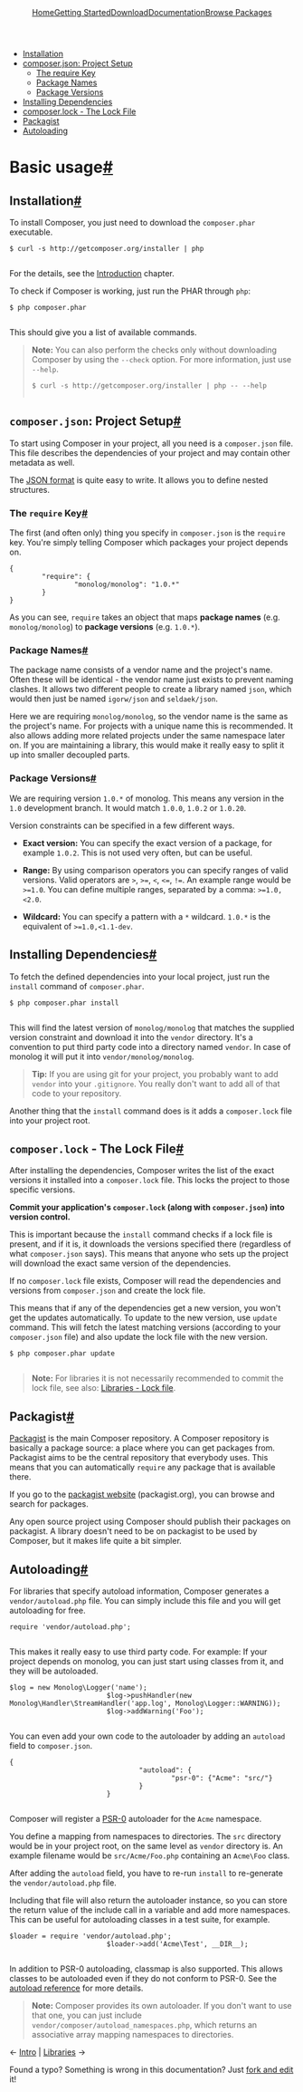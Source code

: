 <!DOCTYPE html>
<html class="no-js" lang="zh">
		<head>
			<meta charset="utf-8">
			<meta http-equiv="X-UA-Compatible" content="IE=edge,chrome=1">
			<title>Composer</title>
			<meta name="description" content="Dependency Management for PHP">
			<meta name="viewport" content="width=device-width,initial-scale=1">
			<link rel="stylesheet" href="css/style.css">
			<script src="js/libs/modernizr-2.0.6.min.js"></script>
		</head>
		<body>
				<div id="container">
						<header>
							<a href="/">Home</a><a class="" href="/doc/00-intro.md">Getting Started</a><a class="" href="/download/">Download</a><a class="active" href="/doc/">Documentation</a><a class="last" href="http://packagist.org/">Browse Packages</a>                           
						</header>
						<div id="main" role="main">
							<ul class="toc">
								<li>
									<a href="#installation">Installation</a> 
								</li>
								<li>
									<a href="#composer-json-project-setup">composer.json: Project Setup</a> 
									<ul>
										<li>
											<a href="#the-require-key">The require Key</a> 
										</li>
										<li>
											<a href="#package-names">Package Names</a> 
										</li>
										<li>
											<a href="#package-versions">Package Versions</a> 
										</li>
									</ul>
								</li>
								<li>
									<a href="#installing-dependencies">Installing Dependencies</a> 
								</li>
								<li>
									<a href="#composer-lock-the-lock-file">composer.lock - The Lock File</a> 
								</li>
								<li>
									<a href="#packagist">Packagist</a> 
								</li>
								<li>
									<a href="#autoloading">Autoloading</a> 
								</li>
							</ul>
							<h1 id="basic-usage">Basic usage<a href="#basic-usage" class="anchor">#</a></h1>
							<h2 id="installation">Installation<a href="#installation" class="anchor">#</a></h2>
							<p>To install Composer, you just need to download the <code>composer.phar</code> executable.</p>
							<pre><code>$ curl -s http://getcomposer.org/installer | php
							</code></pre>
							<p>For the details, see the <a href="00-intro.md">Introduction</a> chapter.</p>
							<p>To check if Composer is working, just run the PHAR through <code>php</code>:</p>
							<pre><code>$ php composer.phar
							</code></pre>
							<p>This should give you a list of available commands.</p>
							<blockquote>
								<p><strong>Note:</strong> You can also perform the checks only without downloading Composer
		by using the <code>--check</code> option. For more information, just use <code>--help</code>.</p>
								<pre><code>$ curl -s http://getcomposer.org/installer | php -- --help
								</code></pre>
							</blockquote>
							<h2 id="composer-json-project-setup"><code>composer.json</code>: Project Setup<a href="#composer-json-project-setup" class="anchor">#</a></h2>
							<p>To start using Composer in your project, all you need is a <code>composer.json</code>
file. This file describes the dependencies of your project and may contain
other metadata as well.</p>
							<p>The <a href="http://json.org/">JSON format</a> is quite easy to write. It allows you to
define nested structures.</p>
							<h3 id="the-require-key">The <code>require</code> Key<a href="#the-require-key" class="anchor">#</a></h3>
							<p>The first (and often only) thing you specify in <code>composer.json</code> is the
<code>require</code> key. You're simply telling Composer which packages your project
depends on.
							</p>
<pre><code>{
		"require": {
				"monolog/monolog": "1.0.*"
		}
}
</code></pre>
							<p>As you can see, <code>require</code> takes an object that maps <strong>package names</strong> (e.g. <code>monolog/monolog</code>)
							to <strong>package versions</strong> (e.g. <code>1.0.*</code>).</p>
							<h3 id="package-names">Package Names<a href="#package-names" class="anchor">#</a></h3>
							<p>The package name consists of a vendor name and the project's name. Often these
							will be identical - the vendor name just exists to prevent naming clashes. It allows
							two different people to create a library named <code>json</code>, which would then just be
							named <code>igorw/json</code> and <code>seldaek/json</code>.</p>
							<p>Here we are requiring <code>monolog/monolog</code>, so the vendor name is the same as the
							project's name. For projects with a unique name this is recommended. It also
							allows adding more related projects under the same namespace later on. If you
							are maintaining a library, this would make it really easy to split it up into
							smaller decoupled parts.</p>
							<h3 id="package-versions">Package Versions<a href="#package-versions" class="anchor">#</a></h3>
							<p>We are requiring version <code>1.0.*</code> of monolog. This means any version in the <code>1.0</code>
							development branch. It would match <code>1.0.0</code>, <code>1.0.2</code> or <code>1.0.20</code>.</p>
							<p>Version constraints can be specified in a few different ways.</p>
								<ul>
									<li>
										<p><strong>Exact version:</strong> You can specify the exact version of a package, for
								example <code>1.0.2</code>. This is not used very often, but can be useful.</p>
									</li>
									<li>
										<p><strong>Range:</strong> By using comparison operators you can specify ranges of valid
								versions. Valid operators are <code>&gt;</code>, <code>&gt;=</code>, <code>&lt;</code>, <code>&lt;=</code>, <code>!=</code>. An example range
								would be <code>&gt;=1.0</code>. You can define multiple ranges, separated by a comma:
								<code>&gt;=1.0,&lt;2.0</code>.
							</p>
							</li>
							<li>
								<p><strong>Wildcard:</strong> You can specify a pattern with a <code>*</code> wildcard. <code>1.0.*</code> is the
	equivalent of <code>&gt;=1.0,&lt;1.1-dev</code>.
								</p>
							</li>
							</ul><h2 id="installing-dependencies">Installing Dependencies<a href="#installing-dependencies" class="anchor">#</a></h2>
						<p>To fetch the defined dependencies into your local project, just run the
						<code>install</code> command of <code>composer.phar</code>.</p>
						<pre><code>$ php composer.phar install
						</code></pre>
						<p>This will find the latest version of <code>monolog/monolog</code> that matches the
						supplied version constraint and download it into the <code>vendor</code> directory.
						It's a convention to put third party code into a directory named <code>vendor</code>.
						In case of monolog it will put it into <code>vendor/monolog/monolog</code>.</p>
						<blockquote>
							<p><strong>Tip:</strong> If you are using git for your project, you probably want to add
							<code>vendor</code> into your <code>.gitignore</code>. You really don't want to add all of that
							code to your repository.</p>
						</blockquote>
						<p>Another thing that the <code>install</code> command does is it adds a <code>composer.lock</code>
						file into your project root.</p>
						<h2 id="composer-lock-the-lock-file"><code>composer.lock</code> - The Lock File<a href="#composer-lock-the-lock-file" class="anchor">#</a></h2>
						<p>After installing the dependencies, Composer writes the list of the exact
						versions it installed into a <code>composer.lock</code> file. This locks the project
						to those specific versions.</p>
						<p><strong>Commit your application's <code>composer.lock</code> (along with <code>composer.json</code>) into version control.</strong></p>
						<p>This is important because the <code>install</code> command checks if a lock file is present,
						and if it is, it downloads the versions specified there (regardless of what <code>composer.json</code>
						says). This means that anyone who sets up the project will download the exact
						same version of the dependencies.</p>
						<p>If no <code>composer.lock</code> file exists, Composer will read the dependencies and
						versions from <code>composer.json</code> and  create the lock file.</p>
						<p>This means that if any of the dependencies get a new version, you won't get the updates
						automatically. To update to the new version, use <code>update</code> command. This will fetch
						the latest matching versions (according to your <code>composer.json</code> file) and also update
						the lock file with the new version.</p>
						<pre><code>$ php composer.phar update
						</code></pre>
						<blockquote>
							<p><strong>Note:</strong> For libraries it is not necessarily recommended to commit the lock file,
							see also: <a href="02-libraries.md#lock-file">Libraries - Lock file</a>.</p>
						</blockquote>
						<h2 id="packagist">Packagist<a href="#packagist" class="anchor">#</a></h2>
						<p><a href="http://packagist.org/">Packagist</a> is the main Composer repository. A Composer
						repository is basically a package source: a place where you can get packages
						from. Packagist aims to be the central repository that everybody uses. This
						means that you can automatically <code>require</code> any package that is available
						there.</p>
						<p>If you go to the <a href="http://packagist.org/">packagist website</a> (packagist.org),
						you can browse and search for packages.</p>
						<p>Any open source project using Composer should publish their packages on
						packagist. A library doesn't need to be on packagist to be used by Composer,
						but it makes life quite a bit simpler.</p>
						<h2 id="autoloading">Autoloading<a href="#autoloading" class="anchor">#</a></h2>
						<p>For libraries that specify autoload information, Composer generates a
						<code>vendor/autoload.php</code> file. You can simply include this file and you
						will get autoloading for free.</p>
						<pre><code>require 'vendor/autoload.php';
						</code></pre>
						<p>This makes it really easy to use third party code. For example: If your
						project depends on monolog, you can just start using classes from it, and they
						will be autoloaded.</p>
						<pre><code>$log = new Monolog\Logger('name');
						$log-&gt;pushHandler(new Monolog\Handler\StreamHandler('app.log', Monolog\Logger::WARNING));
						$log-&gt;addWarning('Foo');
						</code></pre>
						<p>You can even add your own code to the autoloader by adding an <code>autoload</code> field
						to <code>composer.json</code>.</p>
						<pre><code>{
								"autoload": {
										"psr-0": {"Acme": "src/"}
								}
						}
						</code></pre>
						<p>Composer will register a
						<a href="https://github.com/php-fig/fig-standards/blob/master/accepted/PSR-0.md">PSR-0</a>
						autoloader for the <code>Acme</code> namespace.</p>
						<p>You define a mapping from namespaces to directories. The <code>src</code> directory would
						be in your project root, on the same level as <code>vendor</code> directory is. An example
						filename would be <code>src/Acme/Foo.php</code> containing an <code>Acme\Foo</code> class.</p>
						<p>After adding the <code>autoload</code> field, you have to re-run <code>install</code> to re-generate
						the <code>vendor/autoload.php</code> file.</p>
						<p>Including that file will also return the autoloader instance, so you can store
						the return value of the include call in a variable and add more namespaces.
						This can be useful for autoloading classes in a test suite, for example.</p>
						<pre><code>$loader = require 'vendor/autoload.php';
						$loader-&gt;add('Acme\Test', __DIR__);
						</code></pre>
						<p>In addition to PSR-0 autoloading, classmap is also supported. This allows
						classes to be autoloaded even if they do not conform to PSR-0. See the
						<a href="04-schema.md#autoload">autoload reference</a> for more details.</p>
						<blockquote>
							<p><strong>Note:</strong> Composer provides its own autoloader. If you don't want to use
							that one, you can just include <code>vendor/composer/autoload_namespaces.php</code>,
							which returns an associative array mapping namespaces to directories.</p>
						</blockquote>
						<p class="prev-next">&larr; <a href="00-intro.md">Intro</a>  |  <a href="02-libraries.md">Libraries</a> &rarr;</p>
						<p class="fork-and-edit">
								Found a typo? Something is wrong in this documentation? Just <a href="http://github.com/composer/composer/edit/master/doc/01-basic-usage.md">fork and edit</a> it!
						</p>
					</div>
					<footer></footer>
				</div>
		</body>
</html>